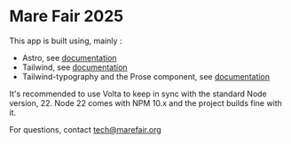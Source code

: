 # Mare Fair 2025

This app is built using, mainly :
- Astro, see [documentation](https://docs.astro.build)
- Tailwind, see [documentation](https://tailwindcss.com/docs/utility-first)
- Tailwind-typography and the Prose component, see [documentation](https://github.com/tailwindlabs/tailwindcss-typography)

It's recommended to use Volta to keep in sync with the standard Node version, 22.
Node 22 comes with NPM 10.x and the project builds fine with it.


For questions, contact [tech@marefair.org](mailto:tech@marefair.org)
